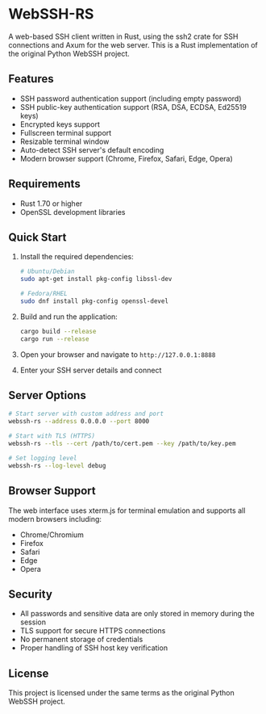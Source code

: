 # WebSSH-RS

A web-based SSH client written in Rust, using the ssh2 crate for SSH connections and Axum for the web server. This is a Rust implementation of the original Python WebSSH project.

## Features

- SSH password authentication support (including empty password)
- SSH public-key authentication support (RSA, DSA, ECDSA, Ed25519 keys)
- Encrypted keys support
- Fullscreen terminal support
- Resizable terminal window
- Auto-detect SSH server's default encoding
- Modern browser support (Chrome, Firefox, Safari, Edge, Opera)

## Requirements

- Rust 1.70 or higher
- OpenSSL development libraries

## Quick Start

1. Install the required dependencies:
   ```bash
   # Ubuntu/Debian
   sudo apt-get install pkg-config libssl-dev

   # Fedora/RHEL
   sudo dnf install pkg-config openssl-devel
   ```

2. Build and run the application:
   ```bash
   cargo build --release
   cargo run --release
   ```

3. Open your browser and navigate to `http://127.0.0.1:8888`

4. Enter your SSH server details and connect

## Server Options

```bash
# Start server with custom address and port
webssh-rs --address 0.0.0.0 --port 8000

# Start with TLS (HTTPS)
webssh-rs --tls --cert /path/to/cert.pem --key /path/to/key.pem

# Set logging level
webssh-rs --log-level debug
```

## Browser Support

The web interface uses xterm.js for terminal emulation and supports all modern browsers including:
- Chrome/Chromium
- Firefox
- Safari
- Edge
- Opera

## Security

- All passwords and sensitive data are only stored in memory during the session
- TLS support for secure HTTPS connections
- No permanent storage of credentials
- Proper handling of SSH host key verification

## License

This project is licensed under the same terms as the original Python WebSSH project.
